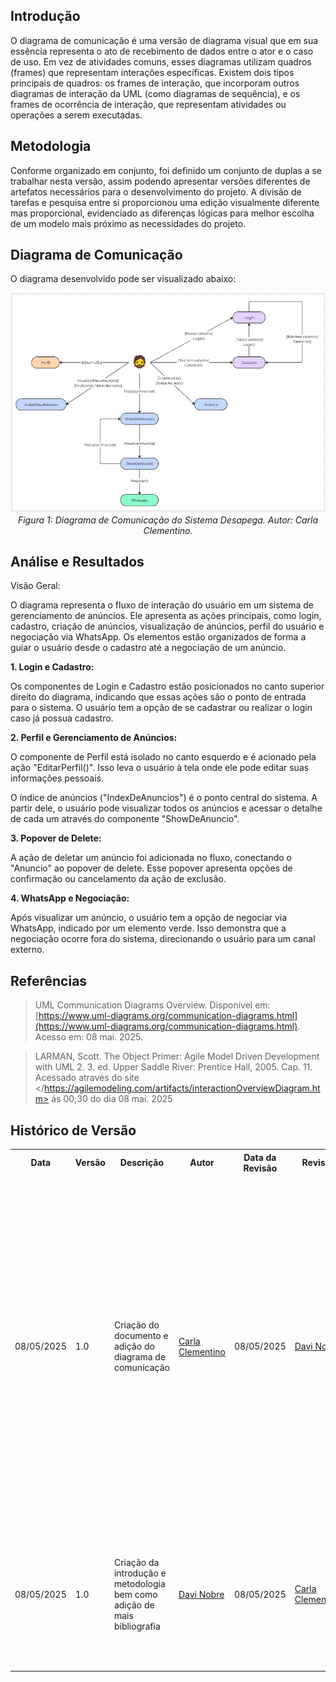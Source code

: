 ## Introdução 

O diagrama de comunicação é uma versão de diagrama visual que em sua essência representa o ato de recebimento de dados entre o ator e o caso de uso. Em vez de atividades comuns, esses diagramas utilizam quadros (frames) que representam interações específicas. Existem dois tipos principais de quadros: os frames de interação, que incorporam outros diagramas de interação da UML (como diagramas de sequência), e os frames de ocorrência de interação, que representam atividades ou operações a serem executadas.

## Metodologia

Conforme organizado em conjunto, foi definido um conjunto de duplas a se trabalhar nesta versão, assim podendo apresentar versões diferentes de artefatos necessários para o desenvolvimento do projeto. 
A divisão de tarefas e pesquisa entre si proporcionou uma edição visualmente diferente mas proporcional, evidenciado as diferenças lógicas para melhor escolha de um modelo mais próximo as necessidades do projeto. 

## Diagrama de Comunicação

O diagrama desenvolvido pode ser visualizado abaixo:

<div align="center">
  <img src="../assets/diagrama_comunicacao.png" alt="Diagrama de Comunicação" width="800">
  <br>
  <i>Figura 1: Diagrama de Comunicação do Sistema Desapega. Autor: Carla Clementino.</i>
</div>

## Análise e Resultados

Visão Geral:

O diagrama representa o fluxo de interação do usuário em um sistema de gerenciamento de anúncios. Ele apresenta as ações principais, como login, cadastro, criação de anúncios, visualização de anúncios, perfil do usuário e negociação via WhatsApp. Os elementos estão organizados de forma a guiar o usuário desde o cadastro até a negociação de um anúncio.

**1. Login e Cadastro:**

Os componentes de Login e Cadastro estão posicionados no canto superior direito do diagrama, indicando que essas ações são o ponto de entrada para o sistema. O usuário tem a opção de se cadastrar ou realizar o login caso já possua cadastro.

**2. Perfil e Gerenciamento de Anúncios:**

O componente de Perfil está isolado no canto esquerdo e é acionado pela ação "EditarPerfil()". Isso leva o usuário à tela onde ele pode editar suas informações pessoais.

O índice de anúncios ("IndexDeAnuncios") é o ponto central do sistema. A partir dele, o usuário pode visualizar todos os anúncios e acessar o detalhe de cada um através do componente "ShowDeAnuncio".

**3. Popover de Delete:**

A ação de deletar um anúncio foi adicionada no fluxo, conectando o "Anuncio" ao popover de delete. Esse popover apresenta opções de confirmação ou cancelamento da ação de exclusão.

**4. WhatsApp e Negociação:**

Após visualizar um anúncio, o usuário tem a opção de negociar via WhatsApp, indicado por um elemento verde. Isso demonstra que a negociação ocorre fora do sistema, direcionando o usuário para um canal externo.

## Referências

> UML Communication Diagrams Overview. Disponível em: [https://www.uml-diagrams.org/communication-diagrams.html](https://www.uml-diagrams.org/communication-diagrams.html). Acesso em: 08 mai. 2025.

> LARMAN, Scott. The Object Primer: Agile Model Driven Development with UML 2. 3. ed. Upper Saddle River: Prentice Hall, 2005. Cap. 11. Acessado através do site </https://agilemodeling.com/artifacts/interactionOverviewDiagram.htm>  ás 00;30 do dia 08 mai. 2025

## Histórico de Versão

<div align="center">
    <table>
        <tr>
            <th>Data</th>
            <th>Versão</th>
            <th>Descrição</th>
            <th>Autor</th>
            <th>Data da Revisão</th>
            <th>Revisor</th>
            <th>Descrição de Revisão</th>
        </tr>
        <tr>
            <td>08/05/2025</td>
            <td>1.0</td>
            <td>Criação do documento e adição do diagrama de comunicação</td>
            <td><a href="https://github.com/CarlaClementino">Carla Clementino</a></td>
            <td>08/05/2025</td>
            <td><a href="https://github.com/Jagaima">Davi Nobre</a></td>
            <td>Neste momento minha revisão se baseou em analisar o texto redigido para a análise ao fim do documento, uma vez que ele é relativamente grande e de fácil sucetibilidade ao erro. Eu li o texto e corrigi o que acredito ser algumas concordâncias para versões mais agradáveis, no mais o texto estava ótimo e condizente. Tabmém adicionei a bibliografia utilizada por mim e minha dupla. </td>
        </tr>
        <tr>
            <td>08/05/2025</td>
            <td>1.0</td>
            <td>Criação da introdução e metodologia bem como adição de mais bibliografia</td>
            <td><a href="https://github.com/Jagaima">Davi Nobre</a></td>
            <td>08/05/2025</td>
            <td><a href="https://github.com/CarlaClementino">Carla Clementino</a></td>
            <td>    A revisão consistiu em verificar a padronização da bibliografica como ajustes gerais no texto do documento, averiguando a coerência das informações apresentadas</td>
        </tr>
    </table>
</div>


